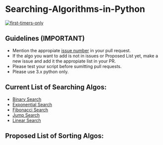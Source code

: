 # Searching-Algorithms-in-Python

[![first-timers-only](https://img.shields.io/badge/first--timers--only-friendly-blue.svg?style=flat-square)](https://www.firsttimersonly.com/)

## Guidelines (IMPORTANT)
- Mention the appropiate [issue number](https://help.github.com/en/articles/autolinked-references-and-urls#issues-and-pull-requests) in your pull request.
- If the algo you want to add is not in issues or Proposed List yet, make a new issue and add it the appropiate list in your PR.
- Please test your script before sumitting pull requests.
- Please use 3.x python only.

## Current List of Searching Algos:
- [Binary Search](Binary_Search.py)
- [Exponential Search](exponentialsearch.py)
- [Fibonacci Search](fibonacciSearch.py)
- [Jump Search](Jump_Search.py)
- [Linear Search](Linear_Search.py)

## Proposed List of Sorting Algos:

